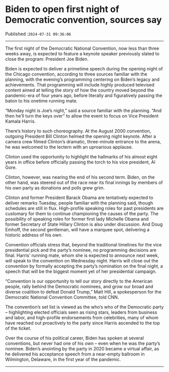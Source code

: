 # Biden to open first night of Democratic convention, sources say

Published :`2024-07-31 09:36:06`

---

The first night of the Democratic National Convention, now less than three weeks away, is expected to feature a keynote speaker previously slated to close the program: President Joe Biden.

Biden is expected to deliver a primetime speech during the opening night of the Chicago convention, according to three sources familiar with the planning, with the evening’s programming centering on Biden’s legacy and achievements. That programming will include highly produced televised content aimed at telling the story of how the country moved beyond the pandemic-era of four years ago, before literally and figuratively passing the baton to his onetime running mate.

“Monday night is Joe’s night,” said a source familiar with the planning. “And then he’ll turn the keys over” to allow the event to focus on Vice President Kamala Harris.

There’s history to such choreography. At the August 2000 convention, outgoing President Bill Clinton helmed the opening night keynote. After a camera crew filmed Clinton’s dramatic, three-minute entrance to the arena, he was welcomed to the lectern with an uproarious applause.

Clinton used the opportunity to highlight the hallmarks of his almost eight years in office before officially passing the torch to his vice president, Al Gore.

Clinton, however, was nearing the end of his second term. Biden, on the other hand, was steered out of the race near its final innings by members of his own party as donations and polls grew grim.

Clinton and former President Barack Obama are tentatively expected to deliver remarks Tuesday, people familiar with the planning said, though schedules are still in flux. High-profile speaking roles for past presidents are customary for them to continue championing the causes of the party. The possibility of speaking roles for former first lady Michelle Obama and former Secretary of State Hillary Clinton is also under discussion. And Doug Emhoff, the second gentleman, will have a marquee spot, delivering a historic address of his own.

Convention officials stress that, beyond the traditional timelines for the vice presidential pick and the party’s nominee, no programming decisions are final. Harris’ running mate, whom she is expected to announce next week, will speak to the convention on Wednesday night. Harris will close out the convention by formally accepting the party’s nomination on the final night, a speech that will be the biggest moment yet of her presidential campaign.

“Convention is our opportunity to tell our story directly to the American people, rally behind the Democratic nominees, and grow our broad and diverse coalition to defeat Donald Trump,” Matt Hill, a spokesperson for the Democratic National Convention Committee, told CNN.

The convention’s set list is viewed as the who’s who of the Democratic party – highlighting elected officials seen as rising stars, leaders from business and labor, and high-profile endorsements from celebrities, many of whom have reached out proactively to the party since Harris ascended to the top of the ticket.

Over the course of his political career, Biden has spoken at several conventions, but never had one of his own – even when he was the party’s nominee. Biden’s anointing by the party in 2020 became a virtual affair, as he delivered his acceptance speech from a near-empty ballroom in Wilmington, Delaware, in the first year of the pandemic.

---

